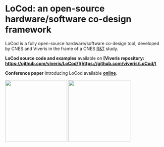 # LoCod: an open-source hardware/software co-design framework

LoCod is a fully open-source hardware/software co-design tool, developed by CNES and Viveris in the frame of a CNES [R&T](https://rd-cnes.wiin.io/fr/applications/aai-rt/) study.

**LoCod source code and examples** available on **[Viveris repository: https://github.com/viveris/LoCod/](https://github.com/viveris/LoCod/)**

**Conference paper** introducing LoCod available **[online](https://az659834.vo.msecnd.net/eventsairwesteuprod/production-atpi-public/15af554ca44c47829436b1a3f517b8e9)**.

<a href=https://www.viveris.fr><img src="https://www.adira.org/wp-content/uploads/2023/04/Viveris-Logo-Baseline-RVB-Rouge.png" width="200"></a>
<a href=https://cnes.fr/><img src="https://cnes.fr/sites/default/files/styles/large/public/drupal/201707/image/is_logo_2017_logo_carre_bleu.jpg" width="200"></a>

